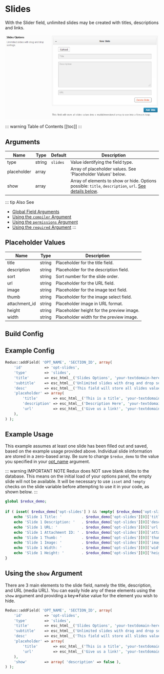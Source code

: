 # Slides
With the Slider field, unlimited slides may be created with titles, descriptions and links.

<span style="display:block;text-align:center">![](./img/slides.png)</span>

::: warning Table of Contents
[[toc]]
:::

## Arguments
|Name|Type|Default|Description|
|--- |--- |--- |--- |
|type|string|`slides`|Value identifying the field type.|
|placeholder|array||Array of placeholder values.  See 'Placeholder Values' below.|
|show|array||Array of elements to show or hide. Options possible: `title`, `description`, `url`. [See details below](#using-the-show-argument). |

::: tip Also See
- [Global Field Arguments](../configuration/fields/arguments.md)
- [Using the `compiler` Argument](../configuration/fields/compiler.md)
- [Using the `permissions` Argument](../configuration/fields/permissions.md)
- [Using the `required` Argument](../configuration/fields/required.md)
:::

## Placeholder Values
|Name|Type|Description|
|--- |--- |--- |
|title|string|Placeholder for the title field.|
|description|string|Placeholder for the description field.|
|sort|string|Sort number for the slide order.|
|url|string|Placeholder for the URL field.|
|image|string|Placeholder for the image text field.|
|thumb|string|Placeholder for the image select field.|
|attachment_id|string|Placeholder image in URL format.|
|height|string|Placeholder height for the preview image.|
|width|string|Placeholder width for the preview image.|



## Build Config
<script>
import builder from './slides.json';
export default {
    data () {
        return {
            builder: builder,
            defaults: {
            }
        };
    }
}
</script>
<builder :builder_json="builder" :builder_defaults="defaults" />

## Example Config

```php
Redux::addField( 'OPT_NAME', 'SECTION_ID', array(
    'id'          => 'opt-slides',
    'type'        => 'slides',
    'title'       => esc_html__('Slides Options', 'your-textdomain-here'),
    'subtitle'    => esc_html__('Unlimited slides with drag and drop sortings.', 'your-textdomain-here'),
    'desc'        => esc_html__('This field will store all slides values into a multidimensional array to use into a foreach loop.', 'your-textdomain-here')
    'placeholder' => array(
        'title'       => esc_html__('This is a title', 'your-textdomain-here'),
        'description' => esc_html__('Description Here', 'your-textdomain-here'),
        'url'         => esc_html__('Give us a link!', 'your-textdomain-here'),
    ),
) );
```

## Example Usage
This example assumes at least one slide has been filled out and saved, based on the example usage provided above. Individual slide information are stored in a zero-based array. Be sure to change `$redux_demo` to the value you specified in your [opt_name](../configuration/global_arguments.md#opt_name) argument.

::: warning IMPORTANT NOTE
Redux does NOT save blank slides to the database.  This means on the initial load of your options panel, the empty slide will not be available.  It will be necessary to use `isset` and `!empty` checks on the slide variable before attempting to use it in your code, as shown below.
:::

```php
global $redux_demo;

if ( isset( $redux_demo['opt-slides'] ) && !empty( $redux_demo['opt-slides'] ) ) {
    echo 'Slide 1 Title: '         . $redux_demo['opt-slides'][0]['title'];
    echo 'Slide 1 Description: '   . $redux_demo['opt-slides'][0]['description'];
    echo 'Slide 1 URL: '           . $redux_demo['opt-slides'][0]['url'];
    echo 'Slide 1 Attachment ID: ' . $redux_demo['opt-slides'][0]['attachment_id'];
    echo 'Slide 1 Thumb: '         . $redux_demo['opt-slides'][0]['thumb'];
    echo 'Slide 1 Image: '         . $redux_demo['opt-slides'][0]['image'];
    echo 'Slide 1 Width: '         . $redux_demo['opt-slides'][0]['width'];
    echo 'Slide 1 Height: '        . $redux_demo['opt-slides'][0]['height'];
}
```

## Using the `show` Argument
There are 3 main elements to the slide field, namely the title, description, and URL (media URL). You can easily hide
any of these elements using the `show` argument and providing a key=>False value for the element you wish to hide.

```php
Redux::addField( 'OPT_NAME', 'SECTION_ID', array(
    'id'          => 'opt-slides',
    'type'        => 'slides',
    'title'       => esc_html__('Slides Options', 'your-textdomain-here'),
    'subtitle'    => esc_html__('Unlimited slides with drag and drop sortings.', 'your-textdomain-here'),
    'desc'        => esc_html__('This field will store all slides values into a multidimensional array to use into a foreach loop.', 'your-textdomain-here')
    'placeholder' => array(
        'title'       => esc_html__('This is a title', 'your-textdomain-here'),
        'url'         => esc_html__('Give us a link!', 'your-textdomain-here'),
    ),
    'show'        => array( 'description' => false ),
) );
```